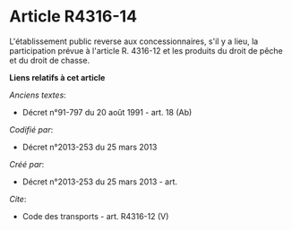 # Article R4316-14

L'établissement public reverse aux concessionnaires, s'il y a lieu, la participation prévue à l'article R. 4316-12 et les
produits du droit de pêche et du droit de chasse.

**Liens relatifs à cet article**

_Anciens textes_:

  - Décret n°91-797 du 20 août 1991 - art. 18 (Ab)

_Codifié par_:

  - Décret n°2013-253 du 25 mars 2013

_Créé par_:

  - Décret n°2013-253 du 25 mars 2013 - art.

_Cite_:

  - Code des transports - art. R4316-12 (V)
